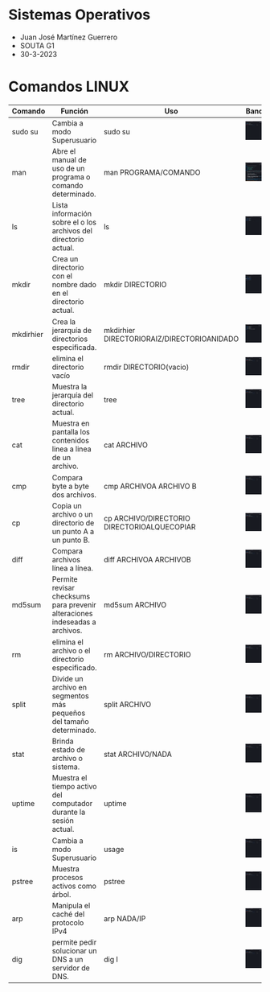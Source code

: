 # Sistemas Operativos
- Juan José Martínez Guerrero
- SOUTA G1
- 30-3-2023

# Comandos LINUX

| Comando | Función | Uso | Banderas | Imágen |
| ------- | ------- | --- | -------- | ------ |
| sudo su | Cambia a modo Superusuario | sudo su | ![1](./Screenshots/1.png) |
| man | Abre el manual de uso de un programa o comando determinado. | man PROGRAMA/COMANDO | ![1](./Screenshots/2.png) |
| ls | Lista información sobre el o los archivos del directorio actual. | ls | ![1](./Screenshots/3.png) |
| mkdir | Crea un directorio con el nombre dado en el directorio actual. | mkdir DIRECTORIO | ![1](./Screenshots/4.png) |
| mkdirhier | Crea la jerarquía de directorios especificada. | mkdirhier DIRECTORIORAIZ/DIRECTORIOANIDADO | ![1](./Screenshots/5.png) |
| rmdir | elimina el directorio vacío | rmdir DIRECTORIO(vacio) | ![1](./Screenshots/1.png) |
| tree | Muestra la jerarquía del directorio actual. | tree | ![1](./Screenshots/1.png) |
| cat | Muestra en pantalla los contenidos linea a linea de un archivo. | cat ARCHIVO | ![1](./Screenshots/1.png) |
| cmp | Compara byte a byte dos archivos. | cmp ARCHIVOA ARCHIVO B | ![1](./Screenshots/1.png) |
| cp | Copia un archivo o un directorio de un punto A a un punto B. | cp ARCHIVO/DIRECTORIO DIRECTORIOALQUECOPIAR | ![1](./Screenshots/1.png) |
| diff | Compara archivos línea a línea. | diff ARCHIVOA ARCHIVOB | ![1](./Screenshots/1.png) |
| md5sum | Permite revisar checksums para prevenir alteraciones indeseadas a archivos. | md5sum ARCHIVO | ![1](./Screenshots/1.png) |
| rm | elimina el archivo o el directorio especificado. | rm ARCHIVO/DIRECTORIO | ![1](./Screenshots/1.png) |
| split | Divide un archivo en segmentos más pequeños del tamaño determinado. | split ARCHIVO | ![1](./Screenshots/1.png) |
| stat | Brinda estado de archivo o sistema. | stat ARCHIVO/NADA | ![1](./Screenshots/1.png) |
| uptime | Muestra el tiempo activo del computador durante la sesión actual. | uptime | ![1](./Screenshots/1.png) |
| is | Cambia a modo Superusuario | usage | ![1](./Screenshots/1.png) |
| pstree | Muestra procesos activos como árbol. | pstree | ![1](./Screenshots/1.png) |
| arp | Manipula el caché del protocolo IPv4 | arp NADA/IP | ![1](./Screenshots/1.png) |
| dig | permite pedir solucionar un DNS a un servidor de DNS. | dig I | ![1](./Screenshots/1.png) |
